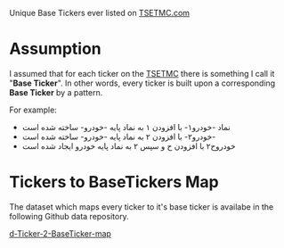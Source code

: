 Unique Base Tickers ever listed on [TSETMC.com](http://www.tsetmc.com)

# Assumption
I assumed that for each ticker on the [TSETMC](http://www.tsetmc.com) 
there is something I call it "**Base Ticker**". 
In other words, every ticker is built upon a corresponding **Base Ticker**
by a pattern.

For example:

- نماد -خودرو۱- با افزودن ۱ به نماد پایه -خودرو- ساخته شده است
- خودرو۲-  با افزودن ۲ به نماد پایه -خودرو- ساخته شده است-
- خودروح۲ با افزودن ح و سپس ۲ به نماد پایه خودرو ایجاد شده است

# Tickers to BaseTickers Map
The dataset which maps every ticker to it's base ticker is availabe
in the following Github data repository.

[d-Ticker-2-BaseTicker-map](https://github.com/imahdimir/d-Ticker-2-BaseTicker-map)